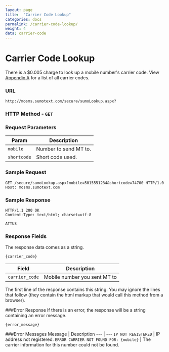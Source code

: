```yaml
---
layout: page
title:  "Carrier Code Lookup"
categories: docs
permalink: /carrier-code-lookup/
weight: 4
data: carrier-code
---
```


Carrier Code Lookup
======

There is a $0.005 charge to look up a mobile number's carrier code. View [Appendix A](https://github.com/SUMOTEXT/Sumotext-API-Guide/blob/master/api-docs/appendices/appendix-a.md) for a list of all carrier codes.

### URL
<pre class="code"><code>http://mosms.sumotext.com/secure/sumoLookup.aspx?</code></pre>
### HTTP Method - `GET`

### Request Parameters
Param | Description
--- | --- 
`mobile` | Number to send MT to. 
`shortcode` | Short code used.

### Sample Request

<pre class="code"><code>GET /secure/sumoLookup.aspx?<span>mobile</span>=5015551234&<span>shortcode</span>=74700 HTTP/1.0
Host: mosms.sumotext.com
</code></pre>

### Sample Response
<pre class="code"><code>HTTP/1.1 200 OK
Content-Type: text/html; charset=utf-8

ATTUS
</code></pre>

### Response Fields
The response data comes as a string. 
<pre class="code"><code>{carrier_code}</code></pre>

Field | Description
--- | --- 
`carrier_code` | Mobile number you sent MT to

The first line of the response contains this string. You may ignore the lines that follow (they contain the html markup that would call this method from a browser).

###Error Response
If there is an error, the response will be a string containing an error message.
<pre class="code"><code>{error_message}</code></pre>

###Error Messages
Message | Description
--- | --- 
`IP NOT REGISTERED` | IP address not registered.
`ERROR CARRIER NOT FOUND FOR: {mobile}` | The carrier information for this number could not be found.
